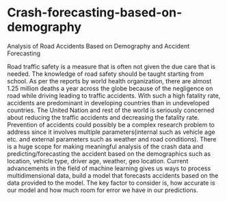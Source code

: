 # Crash-forecasting-based-on-demography
Analysis of Road Accidents Based on Demography and Accident Forecasting

Road traffic safety is a measure that is often not given the due care that is needed. The
knowledge of road safety should be taught starting from school. As per the reports by world
health organization, there are almost 1.25 million deaths a year across the globe because of
the negligence on road while driving leading to traffic accidents. With such a high fatality
rate, accidents are predominant in developing countries than in undeveloped countries. The
United Nation and rest of the world is seriously concerned about reducing the traffic
accidents and decreasing the fatality rate.
Prevention of accidents could possibly be a complex research problem to address
since it involves multiple parameters(internal such as vehicle age etc. and external parameters
such as weather and road conditions). There is a huge scope for making meaningful analysis
of the crash data and predicting/forecasting the accident based on the demographics such as
location, vehicle type, driver age, weather, geo location.
Current advancements in the field of machine learning gives us ways to process multidimensional
data, build a model that forecasts accidents based on the data provided to the
model. The key factor to consider is, how accurate is our model and how much room for error
we have in our predictions.
